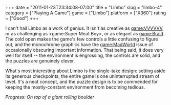 +++
date = "2011-01-23T23:34:08-07:00"
title = "Limbo"
slug = "limbo-4"
category = ["Playing A Game"]
game = ["Limbo"]
platform = ["X360"]
rating = ["Good"]
+++

I can't hail Limbo as a work of genius.  It isn't as creative as <game:VVVVVV>, or as challenging as <game:Super Meat Boy>, or as elegant as <game:Braid>.  The cold open makes the game's few controls a little confusing to figure out, and the monochrome graphics have the <game:MadWorld> issue of occasionally obscuring important information.  That being said, it does very well for itself -- the environment is engrossing, the controls are solid, and the puzzles are genuinely clever.

What's most interesting about Limbo is the single-take design: setting aside its generous checkpoints, the entire game is one uninterrupted stream of level.  It's a neat concept, and the puzzle design is to be commended for keeping the mostly-constant environment from becoming tedious.

<i>Progress: On top of a giant rolling boulder</i>